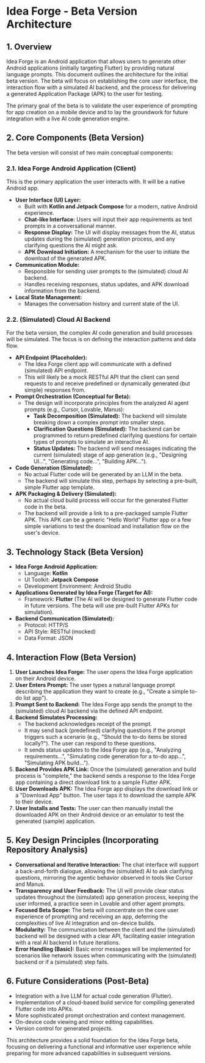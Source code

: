 # Idea Forge - Beta Version Architecture

## 1. Overview

Idea Forge is an Android application that allows users to generate other Android applications (initially targeting Flutter) by providing natural language prompts. This document outlines the architecture for the initial beta version. The beta will focus on establishing the core user interface, the interaction flow with a simulated AI backend, and the process for delivering a generated Application Package (APK) to the user for testing.

The primary goal of the beta is to validate the user experience of prompting for app creation on a mobile device and to lay the groundwork for future integration with a live AI code generation engine.

## 2. Core Components (Beta Version)

The beta version will consist of two main conceptual components:

### 2.1. Idea Forge Android Application (Client)

This is the primary application the user interacts with. It will be a native Android app.

*   **User Interface (UI) Layer:**
    *   Built with **Kotlin and Jetpack Compose** for a modern, native Android experience.
    *   **Chat-like Interface:** Users will input their app requirements as text prompts in a conversational manner.
    *   **Response Display:** The UI will display messages from the AI, status updates during the (simulated) generation process, and any clarifying questions the AI might ask.
    *   **APK Download Initiation:** A mechanism for the user to initiate the download of the generated APK.
*   **Communication Module:**
    *   Responsible for sending user prompts to the (simulated) cloud AI backend.
    *   Handles receiving responses, status updates, and APK download information from the backend.
*   **Local State Management:**
    *   Manages the conversation history and current state of the UI.

### 2.2. (Simulated) Cloud AI Backend

For the beta version, the complex AI code generation and build processes will be simulated. The focus is on defining the interaction patterns and data flow.

*   **API Endpoint (Placeholder):**
    *   The Idea Forge client app will communicate with a defined (simulated) API endpoint.
    *   This will likely be a mock RESTful API that the client can send requests to and receive predefined or dynamically generated (but simple) responses from.
*   **Prompt Orchestration (Conceptual for Beta):**
    *   The design will incorporate principles from the analyzed AI agent prompts (e.g., Cursor, Lovable, Manus):
        *   **Task Decomposition (Simulated):** The backend will simulate breaking down a complex prompt into smaller steps.
        *   **Clarification Questions (Simulated):** The backend can be programmed to return predefined clarifying questions for certain types of prompts to simulate an interactive AI.
        *   **Status Updates:** The backend will send messages indicating the current (simulated) stage of app generation (e.g., "Designing UI...", "Generating code...", "Building APK...").
*   **Code Generation (Simulated):**
    *   No actual Flutter code will be generated by an LLM in the beta.
    *   The backend will simulate this step, perhaps by selecting a pre-built, simple Flutter app template.
*   **APK Packaging & Delivery (Simulated):**
    *   No actual cloud build process will occur for the generated Flutter code in the beta.
    *   The backend will provide a link to a pre-packaged sample Flutter APK. This APK can be a generic "Hello World" Flutter app or a few simple variations to test the download and installation flow on the user's device.

## 3. Technology Stack (Beta Version)

*   **Idea Forge Android Application:**
    *   Language: **Kotlin**
    *   UI Toolkit: **Jetpack Compose**
    *   Development Environment: Android Studio
*   **Applications Generated by Idea Forge (Target for AI):**
    *   Framework: **Flutter** (The AI will be designed to generate Flutter code in future versions. The beta will use pre-built Flutter APKs for simulation).
*   **Backend Communication (Simulated):**
    *   Protocol: HTTP/S
    *   API Style: RESTful (mocked)
    *   Data Format: JSON

## 4. Interaction Flow (Beta Version)

1.  **User Launches Idea Forge:** The user opens the Idea Forge application on their Android device.
2.  **User Enters Prompt:** The user types a natural language prompt describing the application they want to create (e.g., "Create a simple to-do list app").
3.  **Prompt Sent to Backend:** The Idea Forge app sends the prompt to the (simulated) cloud AI backend via the defined API endpoint.
4.  **Backend Simulates Processing:**
    *   The backend acknowledges receipt of the prompt.
    *   It may send back (predefined) clarifying questions if the prompt triggers such a scenario (e.g., "Should the to-do items be stored locally?"). The user can respond to these questions.
    *   It sends status updates to the Idea Forge app (e.g., "Analyzing requirements...", "Simulating code generation for a to-do app...", "Simulating APK build...").
5.  **Backend Provides APK Link:** Once the (simulated) generation and build process is "complete," the backend sends a response to the Idea Forge app containing a direct download link to a sample Flutter APK.
6.  **User Downloads APK:** The Idea Forge app displays the download link or a "Download App" button. The user taps it to download the sample APK to their device.
7.  **User Installs and Tests:** The user can then manually install the downloaded APK on their Android device or an emulator to test the generated (sample) application.

## 5. Key Design Principles (Incorporating Repository Analysis)

*   **Conversational and Iterative Interaction:** The chat interface will support a back-and-forth dialogue, allowing the (simulated) AI to ask clarifying questions, mirroring the agentic behavior observed in tools like Cursor and Manus.
*   **Transparency and User Feedback:** The UI will provide clear status updates throughout the (simulated) app generation process, keeping the user informed, a practice seen in Lovable and other agent prompts.
*   **Focused Beta Scope:** The beta will concentrate on the core user experience of prompting and receiving an app, deferring the complexities of live AI integration and on-device builds.
*   **Modularity:** The communication between the client and the (simulated) backend will be designed with a clear API, facilitating easier integration with a real AI backend in future iterations.
*   **Error Handling (Basic):** Basic error messages will be implemented for scenarios like network issues when communicating with the (simulated) backend or if a (simulated) step fails.

## 6. Future Considerations (Post-Beta)

*   Integration with a live LLM for actual code generation (Flutter).
*   Implementation of a cloud-based build service for compiling generated Flutter code into APKs.
*   More sophisticated prompt orchestration and context management.
*   On-device code viewing and minor editing capabilities.
*   Version control for generated projects.

This architecture provides a solid foundation for the Idea Forge beta, focusing on delivering a functional and informative user experience while preparing for more advanced capabilities in subsequent versions.
